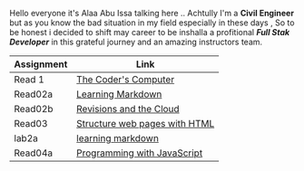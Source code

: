  Hello everyone it's Alaa Abu Issa talking here
.. Achtully I'm a **Civil Engineer** but as you know the bad situation in my field especially in these days ,
So to be honest i decided to shift may career to be inshalla a profitional ***Full Stak Developer*** in this grateful journey and an amazing instructors team.

|   Assignment  |               Link                          |
| --------------|-------------------------------------------- |
|    Read  1    |  [The Coder's Computer](read01.md)          |
|    Read02a    |  [Learning Markdown](read02a.md)            |
|    Read02b    |  [Revisions and the Cloud](read02b.md)      |
|    Read03     |  [Structure web pages with HTML](read03.md) |
|     lab2a     |  [learning markdown](lab2a.md)              |
|    Read04a    |  [Programming with JavaScript](Read04a.md)  |


 